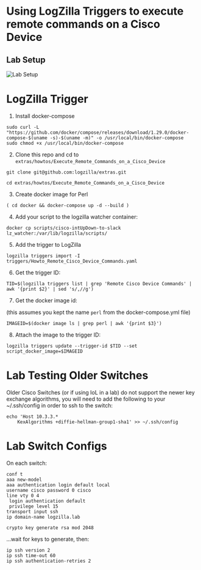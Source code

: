 # Using LogZilla Triggers to execute remote commands on a Cisco Device


## Lab Setup


![Lab Setup](images/lab-design.jpg)


# LogZilla Trigger


1. Install docker-compose

```
sudo curl -L "https://github.com/docker/compose/releases/download/1.29.0/docker-compose-$(uname -s)-$(uname -m)" -o /usr/local/bin/docker-compose
sudo chmod +x /usr/local/bin/docker-compose
```

2. Clone this repo and cd to `extras/howtos/Execute_Remote_Commands_on_a_Cisco_Device`

```
git clone git@github.com:logzilla/extras.git

cd extras/howtos/Execute_Remote_Commands_on_a_Cisco_Device
```

3. Create docker image for Perl

```
( cd docker && docker-compose up -d --build )
```


4. Add your script to the logzilla watcher container:

```
docker cp scripts/cisco-intUpDown-to-slack lz_watcher:/var/lib/logzilla/scripts/
```

5. Add the trigger to LogZilla

```
logzilla triggers import -I triggers/Howto_Remote_Cisco_Device_Commands.yaml
```

6. Get the trigger ID:

```
TID=$(logzilla triggers list | grep 'Remote Cisco Device Commands' | awk '{print $2}' | sed 's/,//g')
```

7. Get the docker image id:

(this assumes you kept the name `perl` from the docker-compose.yml file)

```
IMAGEID=$(docker image ls | grep perl | awk '{print $3}')
```

8. Attach the image to the trigger ID:

```
logzilla triggers update --trigger-id $TID --set script_docker_image=$IMAGEID
```


# Lab Testing Older Switches

Older Cisco Switches (or if using IoL in a lab) do not support the newer key exchange algorithms, you will need to add the following to your ~/.ssh/config in order to ssh to the switch:

```
echo 'Host 10.3.3.*
    KexAlgorithms +diffie-hellman-group1-sha1' >> ~/.ssh/config
```


# Lab Switch Configs
On each switch:


```
conf t
aaa new-model
aaa authentication login default local
username cisco password 0 cisco
line vty 0 4
 login authentication default
 privilege level 15
transport input ssh
ip domain-name logzilla.lab

crypto key generate rsa mod 2048
```

...wait for keys to generate, then:

```
ip ssh version 2
ip ssh time-out 60
ip ssh authentication-retries 2
```


